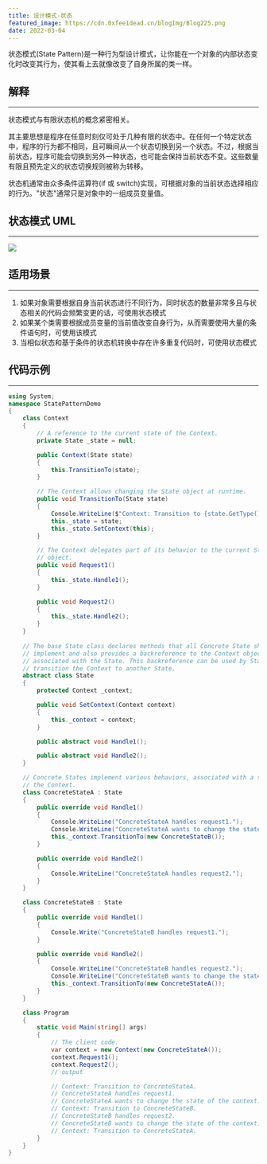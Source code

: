 ```yaml
---
title: 设计模式-状态
featured_image: https://cdn.0xfee1dead.cn/blogImg/Blog225.png
date: 2022-03-04
---
```


状态模式(State Pattern)是一种行为型设计模式，让你能在一个对象的内部状态变化时改变其行为，使其看上去就像改变了自身所属的类一样。

## 解释
***  
状态模式与有限状态机的概念紧密相关。

其主要思想是程序在任意时刻仅可处于几种有限的状态中。在任何一个特定状态中，程序的行为都不相同，且可瞬间从一个状态切换到另一个状态。不过，根据当前状态，程序可能会切换到另外一种状态，也可能会保持当前状态不变。这些数量有限且预先定义的状态切换规则被称为转移。

状态机通常由众多条件运算符(if 或 switch)实现，可根据对象的当前状态选择相应的行为。"状态"通常只是对象中的一组成员变量值。 

## 状态模式 UML
***  
![](https://cdn.0xfee1dead.cn/contentImg/designpattern/dp19-1.png)

## 适用场景
***  
1. 如果对象需要根据自身当前状态进行不同行为，同时状态的数量非常多且与状态相关的代码会频繁变更的话，可使用状态模式
2. 如果某个类需要根据成员变量的当前值改变自身行为，从而需要使用大量的条件语句时，可使用该模式
3. 当相似状态和基于条件的状态机转换中存在许多重复代码时，可使用状态模式

## 代码示例
***  
``` csharp
using System;
namespace StatePatternDemo 
{
    class Context
    {
        // A reference to the current state of the Context.
        private State _state = null;

        public Context(State state)
        {
            this.TransitionTo(state);
        }

        // The Context allows changing the State object at runtime.
        public void TransitionTo(State state)
        {
            Console.WriteLine($"Context: Transition to {state.GetType().Name}.");
            this._state = state;
            this._state.SetContext(this);
        }

        // The Context delegates part of its behavior to the current State
        // object.
        public void Request1()
        {
            this._state.Handle1();
        }

        public void Request2()
        {
            this._state.Handle2();
        }
    }
    
    // The base State class declares methods that all Concrete State should
    // implement and also provides a backreference to the Context object,
    // associated with the State. This backreference can be used by States to
    // transition the Context to another State.
    abstract class State
    {
        protected Context _context;

        public void SetContext(Context context)
        {
            this._context = context;
        }

        public abstract void Handle1();

        public abstract void Handle2();
    }

    // Concrete States implement various behaviors, associated with a state of
    // the Context.
    class ConcreteStateA : State
    {
        public override void Handle1()
        {
            Console.WriteLine("ConcreteStateA handles request1.");
            Console.WriteLine("ConcreteStateA wants to change the state of the context.");
            this._context.TransitionTo(new ConcreteStateB());
        }

        public override void Handle2()
        {
            Console.WriteLine("ConcreteStateA handles request2.");
        }
    }

    class ConcreteStateB : State
    {
        public override void Handle1()
        {
            Console.Write("ConcreteStateB handles request1.");
        }

        public override void Handle2()
        {
            Console.WriteLine("ConcreteStateB handles request2.");
            Console.WriteLine("ConcreteStateB wants to change the state of the context.");
            this._context.TransitionTo(new ConcreteStateA());
        }
    }

    class Program
    {
        static void Main(string[] args)
        {
            // The client code.
            var context = new Context(new ConcreteStateA());
            context.Request1();
            context.Request2();
            // output

            // Context: Transition to ConcreteStateA.
            // ConcreteStateA handles request1.
            // ConcreteStateA wants to change the state of the context.
            // Context: Transition to ConcreteStateB.
            // ConcreteStateB handles request2.
            // ConcreteStateB wants to change the state of the context.
            // Context: Transition to ConcreteStateA.
        }
    }
}
```